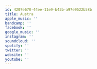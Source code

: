 ```yaml
---
id: 4207e670-44ee-11e9-b43b-a97e9522b58b
title: Austra
apple_music: ''
bandcamp: ''
facebook: ''
google_music: ''
instagram: ''
soundcloud: ''
spotify: ''
twitter: ''
website: ''
youtube: ''
---
```

